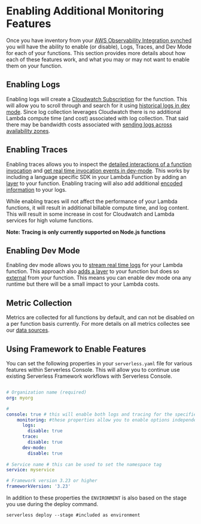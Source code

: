<!--
title: Enabling Additional Monitoring Features
menuText:   Enabling Additional Monitoring Features Monitoring Features
description: Enabling Monitoring Features
menuOrder: 4
-->

#   Enabling Additional Monitoring Features
Once you have inventory from your [AWS Observability Integration synched](./index.md#inventory-synching) you will have the ability to enable (or disable), Logs, Traces, and Dev Mode 
for each of your functions. This section provides more details about how each of these features work,
and what you may or may not want to enable them on your function.

## Enabling Logs
Enabling logs will create a [Cloudwatch Subscription](../glossary.md#cloudwatch-subscriptions) for the function. This will allow you to scroll through and search for it using [historical logs in dev mode](../product/logs.md#recent-logs). Since log collection leverages Cloudwatch there is no additional Lambda compute time (and cost) associated with log collection. That said there may be bandwidth costs associated with [sending logs across availability zones](../faq.md#adding-the-aws-observability-integration).


## Enabling Traces
Enabling traces allows you to inspect the [detailed interactions of a function invocation](../product/traces.md) and [get real time invocation events in dev-mode](../product/logs.md#real-time-invocation-events). This works by including a language specific SDK in your Lambda Function by adding an [layer](../glossary.md#lambda-layer) to your function. Enabling tracing will also add additional [encoded information](./data-sources.md#encoded-log-information) to your logs.

While enabling traces will not affect the performance of your Lambda functions, it will result in additional billable compute time, and log content. This will result in some increase in cost for Cloudwatch and Lambda services for high volume functions. 

**Note: Tracing is only currently supported on Node.js functions**

## Enabling Dev Mode
Enabling dev mode allows you to [stream real time logs](../product/logs.md#real-time-logging) for your Lambda function. This approach also [adds a layer](../glossary.md#lambda-layer) to your function but does so [external](data-sources.md#external-extension) from your function. This means you can enable dev mode ona any runtime but there will be a small impact to your Lambda costs. 

## Metric Collection
Metrics are collected for all functions by default, and can not be disabled on a per function basis
currently. For more details on all metrics collectes see our [data sources](./data-sources.md#metric-streams).


## Using Framework to Enable Features
You can set the following properties in your `serverless.yaml` file
for various features within Serverless Console.  This will allow you to continue 
use existing Serverless Framework workflows with Serverless Console.


```yaml

# Organization name (required)
org: myorg

# 
console: true # this will enable both logs and tracing for the specified function
    monitoring: #these properties allow you to enable options independently
      logs: 
        disable: true
      trace:
        disable: true
      dev-mode:
        disable: true
      
# Service name # this can be used to set the namespace tag
service: myservice

# Framework version 3.23 or higher
frameworkVersion: '3.23'
```

In addition to these properties the `ENVIRONMENT` is also based
on the stage you use during the deploy command. 

```text
serverless deploy --stage #included as environment
```
